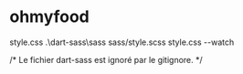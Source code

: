 # ohmyfood
style.css                       .\dart-sass\sass sass/style.scss style.css --watch




/* Le fichier dart-sass est ignoré par le gitignore. */